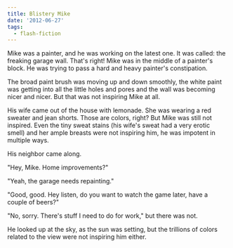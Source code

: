 ```yaml
---
title: Blistery Mike
date: '2012-06-27'
tags:
  - flash-fiction
---
```


Mike was a painter, and he was working on the latest one. It was called: the
freaking garage wall. That's right! Mike was in the middle of a painter's block.
He was trying to pass a hard and heavy painter's constipation.

<!-- truncate -->

The broad paint brush was moving up and down smoothly, the white paint was
getting into all the little holes and pores and the wall was becoming nicer and
nicer. But that was not inspiring Mike at all.

His wife came out of the house with lemonade. She was wearing a red sweater and
jean shorts. Those are colors, right? But Mike was still not inspired. Even the
tiny sweat stains (his wife's sweat had a very erotic smell) and her ample
breasts were not inspiring him, he was impotent in multiple ways.

His neighbor came along.

"Hey, Mike. Home improvements?"

"Yeah, the garage needs repainting."

"Good, good. Hey listen, do you want to watch the game later, have a couple of
beers?"

"No, sorry. There's stuff I need to do for work," but there was not.

He looked up at the sky, as the sun was setting, but the trillions of colors
related to the view were not inspiring him either.
